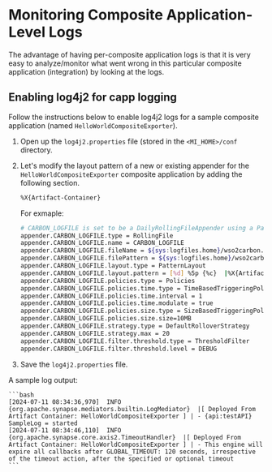 # Monitoring Composite Application-Level Logs

The advantage of having per-composite application logs is that it is very easy to analyze/monitor what went wrong in this particular composite application (integration) by looking at the logs. 

## Enabling log4j2 for capp logging

Follow the instructions below to enable log4j2 logs for a sample composite application (named `HelloWorldCompositeExporter`).

1.  Open up the `log4j2.properties` file (stored in the `<MI_HOME>/conf` directory. 
2.  Let's modify the layout pattern of a new or existing appender for the `HelloWorldCompositeExporter` composite application by adding the following section.

    ```bash
    %X{Artifact-Container}
     ```
    For exmaple:
    ```bash
    # CARBON_LOGFILE is set to be a DailyRollingFileAppender using a PatternLayout.
    appender.CARBON_LOGFILE.type = RollingFile
    appender.CARBON_LOGFILE.name = CARBON_LOGFILE
    appender.CARBON_LOGFILE.fileName = ${sys:logfiles.home}/wso2carbon.log
    appender.CARBON_LOGFILE.filePattern = ${sys:logfiles.home}/wso2carbon-%d{MM-dd-yyyy}.log
    appender.CARBON_LOGFILE.layout.type = PatternLayout
    appender.CARBON_LOGFILE.layout.pattern = [%d] %5p {%c}  |%X{Artifact-Container}| - %m%ex%n
    appender.CARBON_LOGFILE.policies.type = Policies
    appender.CARBON_LOGFILE.policies.time.type = TimeBasedTriggeringPolicy
    appender.CARBON_LOGFILE.policies.time.interval = 1
    appender.CARBON_LOGFILE.policies.time.modulate = true
    appender.CARBON_LOGFILE.policies.size.type = SizeBasedTriggeringPolicy
    appender.CARBON_LOGFILE.policies.size.size=10MB
    appender.CARBON_LOGFILE.strategy.type = DefaultRolloverStrategy
    appender.CARBON_LOGFILE.strategy.max = 20
    appender.CARBON_LOGFILE.filter.threshold.type = ThresholdFilter
    appender.CARBON_LOGFILE.filter.threshold.level = DEBUG
    ```

3. Save the `log4j2.properties` file.

A sample log output:

    ```bash
    [2024-07-11 08:34:36,970]  INFO {org.apache.synapse.mediators.builtin.LogMediator}  |[ Deployed From Artifact Container: HelloWorldCompositeExporter ] | - {api:testAPI} SampleLog = started
    [2024-07-11 08:34:46,110]  INFO {org.apache.synapse.core.axis2.TimeoutHandler}  |[ Deployed From Artifact Container: HelloWorldCompositeExporter ] | - This engine will expire all callbacks after GLOBAL_TIMEOUT: 120 seconds, irrespective of the timeout action, after the specified or optional timeout
    ```
